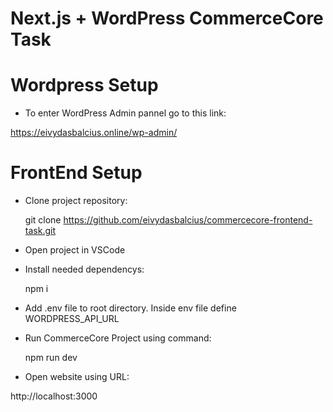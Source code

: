 # Next.js + WordPress CommerceCore Task

# Wordpress Setup

- To enter WordPress Admin pannel go to this link:

 https://eivydasbalcius.online/wp-admin/

# FrontEnd Setup

- Clone project repository:

  git clone https://github.com/eivydasbalcius/commercecore-frontend-task.git

- Open project in VSCode

- Install needed dependencys:

  npm i

- Add .env file to root directory. Inside env file define WORDPRESS_API_URL

- Run CommerceCore Project using command:

  npm run dev

- Open website using URL:

 http://localhost:3000
